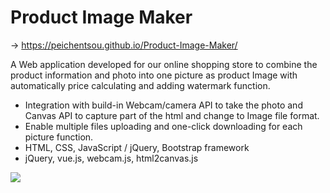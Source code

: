 # Product Image Maker

→ https://peichentsou.github.io/Product-Image-Maker/

A Web application developed for our online shopping store to combine the product information and photo into one picture as product Image with automatically price calculating and adding watermark function.

*	Integration with build-in Webcam/camera API to take the photo and Canvas API to capture part of the html and change to Image file format.
*	Enable multiple files uploading and one-click downloading for each picture function.
* HTML, CSS, JavaScript / jQuery, Bootstrap framework
* jQuery, vue.js, webcam.js, html2canvas.js

<img src="https://i.imgur.com/NaznCqs.png"></img>

